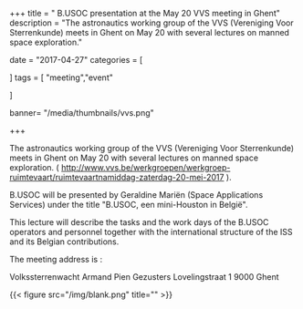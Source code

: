 +++
title = " B.USOC presentation at the May 20 VVS meeting in Ghent"
description = "The astronautics working group of the VVS (Vereniging Voor Sterrenkunde) meets in Ghent on May 20 with several lectures on manned space exploration."

date = "2017-04-27"
categories = [
  
]
tags = [
  "meeting","event"
  
]

banner= "/media/thumbnails/vvs.png"


+++


The astronautics working group of the VVS (Vereniging Voor Sterrenkunde) meets in Ghent on May 20 with several lectures on manned space exploration. ( http://www.vvs.be/werkgroepen/werkgroep-ruimtevaart/ruimtevaartnamiddag-zaterdag-20-mei-2017 ).

B.USOC will be presented by Geraldine Mariën (Space Applications Services) under the title "B.USOC, een mini-Houston in België".

This lecture will describe the tasks and the work days of the B.USOC operators and personnel together with the international structure of the ISS and its Belgian contributions.

The meeting address is :

Volkssterrenwacht Armand Pien
Gezusters Lovelingstraat 1
 9000 Ghent


 {{< figure src="/img/blank.png" title="" >}}


